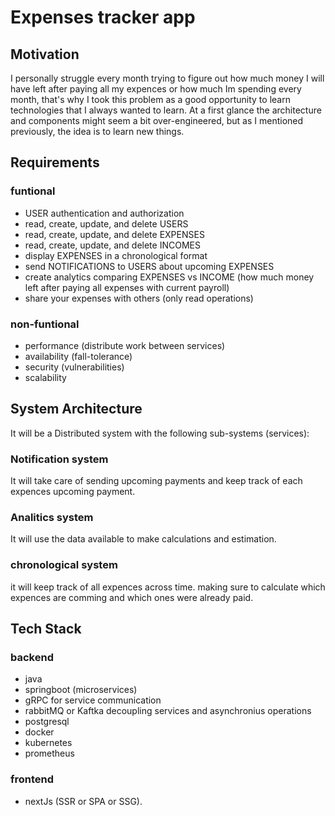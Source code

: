 # Expenses tracker app

## Motivation

I personally struggle every month trying to figure out how much money I will have left after paying all my expences or
how much Im spending every month, that's why I took this problem as a good opportunity to learn technologies that I always
wanted to learn. At a first glance the architecture and components might seem a bit over-engineered, but as I mentioned
previously, the idea is to learn new things.

## Requirements

### funtional

- USER authentication and authorization
- read, create, update, and delete USERS
- read, create, update, and delete EXPENSES
- read, create, update, and delete INCOMES
- display EXPENSES in a chronological format
- send NOTIFICATIONS to USERS about upcoming EXPENSES
- create analytics comparing EXPENSES vs INCOME (how much money left after paying all expenses with current payroll)
- share your expenses with others (only read operations)

### non-funtional

- performance (distribute work between services)
- availability (fall-tolerance)
- security (vulnerabilities)
- scalability

## System Architecture

It will be a Distributed system with the following sub-systems (services):

### Notification system

It will take care of sending upcoming payments and keep track of each expences upcoming payment.

### Analitics system

It will use the data available to make calculations and estimation.

### chronological system

it will keep track of all expences across time. making sure to calculate which expences are comming
and which ones were already paid.

## Tech Stack

### backend

- java
- springboot (microservices)
- gRPC for service communication
- rabbitMQ or Kaftka decoupling services and asynchronius operations
- postgresql
- docker
- kubernetes
- prometheus

### frontend

- nextJs (SSR or SPA or SSG).
